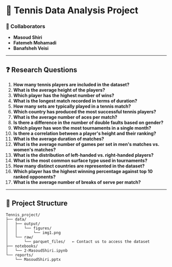 
# 🎾 Tennis Data Analysis Project

### 👥 Collaborators

* **Masoud Shiri**
* **Fatemeh Mohamadi**
* **Banafsheh Veisi**

---

## ❓ Research Questions

1. **How many tennis players are included in the dataset?**
2. **What is the average height of the players?**
3. **Which player has the highest number of wins?**
4. **What is the longest match recorded in terms of duration?**
5. **How many sets are typically played in a tennis match?**
6. **Which country has produced the most successful tennis players?**
7. **What is the average number of aces per match?**
8. **Is there a difference in the number of double faults based on gender?**
9. **Which player has won the most tournaments in a single month?**
10. **Is there a correlation between a player's height and their ranking?**
11. **What is the average duration of matches?**
12. **What is the average number of games per set in men's matches vs. women's matches?**
13. **What is the distribution of left-handed vs. right-handed players?**
14. **What is the most common surface type used in tournaments?**
15. **How many distinct countries are represented in the dataset?**
16. **Which player has the highest winning percentage against top 10 ranked opponents?**
17. **What is the average number of breaks of serve per match?**

---

## 📁 Project Structure

```
Tennis_project/
├── data/
│   ├── output/
│   │   └── figures/
│   │       └── img1.png
│   └── raw/
│       └── parquet_files/   ← Contact us to access the dataset
├── notebooks/
│   └── 2-MasoudShiri.ipynb
└── reports/
    └── MasoudShiri.pptx
```
